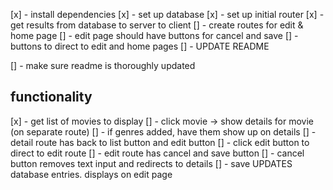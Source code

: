 [x] - install dependencies
[x] - set up database
[x] - set up initial router
[x] - get results from database to server to client
[] - create routes for edit & home page
  [] - edit page should have buttons for cancel and save
  [] - buttons to direct to edit and home pages
[] - UPDATE README

[] - make sure readme is thoroughly updated

## functionality 
[x] - get list of movies to display
[] - click movie -> show details for movie (on separate route)
[] - if genres added, have them show up on details
[] - detail route has back to list button and edit button
[] - click edit button to direct to edit route
[] - edit route has cancel and save button
[] - cancel button removes text input and redirects to details
[] - save UPDATES database entries. displays on edit page

